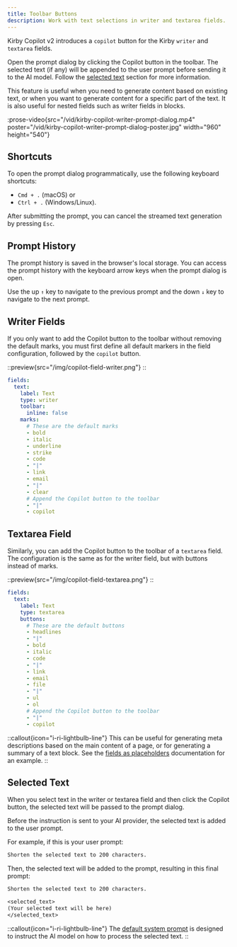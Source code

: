 ```yaml
---
title: Toolbar Buttons
description: Work with text selections in writer and textarea fields.
---
```


Kirby Copilot v2 introduces a `copilot` button for the Kirby `writer` and `textarea` fields.

Open the prompt dialog by clicking the Copilot button in the toolbar. The selected text (if any) will be appended to the user prompt before sending it to the AI model. Follow the [selected text](#selected-text) section for more information.

This feature is useful when you need to generate content based on existing text, or when you want to generate content for a specific part of the text. It is also useful for nested fields such as writer fields in blocks.

:prose-video{src="/vid/kirby-copilot-writer-prompt-dialog.mp4" poster="/vid/kirby-copilot-writer-prompt-dialog-poster.jpg" width="960" height="540"}

## Shortcuts

To open the prompt dialog programmatically, use the following keyboard shortcuts:

- `Cmd + .` (macOS) or
- `Ctrl + .` (Windows/Linux).

After submitting the prompt, you can cancel the streamed text generation by pressing `Esc`.

## Prompt History

The prompt history is saved in the browser's local storage. You can access the prompt history with the keyboard arrow keys when the prompt dialog is open.

Use the up `↑` key to navigate to the previous prompt and the down `↓` key to navigate to the next prompt.

## Writer Fields

If you only want to add the Copilot button to the toolbar without removing the default marks, you must first define all default markers in the field configuration, followed by the `copilot` button.

::preview{src="/img/copilot-field-writer.png"}
::

```yaml [pages/default.yml]
fields:
  text:
    label: Text
    type: writer
    toolbar:
      inline: false
    marks:
      # These are the default marks
      - bold
      - italic
      - underline
      - strike
      - code
      - "|"
      - link
      - email
      - "|"
      - clear
      # Append the Copilot button to the toolbar
      - "|"
      - copilot
```

## Textarea Field

Similarly, you can add the Copilot button to the toolbar of a `textarea` field. The configuration is the same as for the writer field, but with buttons instead of marks.

::preview{src="/img/copilot-field-textarea.png"}
::

```yaml [pages/default.yml]
fields:
  text:
    label: Text
    type: textarea
    buttons:
      # These are the default buttons
      - headlines
      - "|"
      - bold
      - italic
      - code
      - "|"
      - link
      - email
      - file
      - "|"
      - ul
      - ol
      # Append the Copilot button to the toolbar
      - "|"
      - copilot
```

::callout{icon="i-ri-lightbulb-line"}
This can be useful for generating meta descriptions based on the main content of a page, or for generating a summary of a text block. See the [fields as placeholders](/docs/usage/placeholders) documentation for an example.
::

## Selected Text

When you select text in the writer or textarea field and then click the Copilot button, the selected text will be passed to the prompt dialog.

Before the instruction is sent to your AI provider, the selected text is added to the user prompt.

For example, if this is your user prompt:

```txt
Shorten the selected text to 200 characters.
```

Then, the selected text will be added to the prompt, resulting in this final prompt:

```txt
Shorten the selected text to 200 characters.

<selected_text>
(Your selected text will be here)
</selected_text>
```

::callout{icon="i-ri-lightbulb-line"}
The [default system prompt](/docs/configuration/system-prompt#default-system-prompt) is designed to instruct the AI model on how to process the selected text.
::
